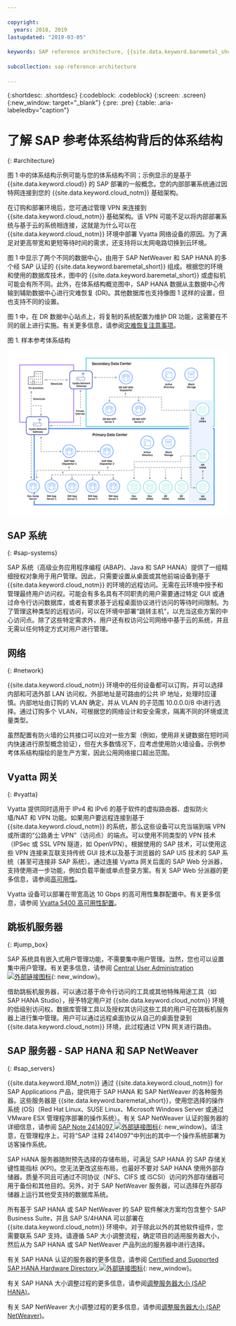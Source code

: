 ```yaml
---

copyright:
  years: 2018, 2019
lastupdated: "2019-03-05"

keywords: SAP reference architecture, {{site.data.keyword.baremetal_short}}, Advanced Business Application Programming, ABAP, VLAN, SAP Web Dispatcher, load balancing, database, high availability, disaster recovery, HA, DR

subcollection: sap-reference-architecture

---
```


{:shortdesc: .shortdesc}
{:codeblock: .codeblock}
{:screen: .screen}
{:new_window: target="_blank"}
{:pre: .pre}
{:table: .aria-labeledby="caption"}

# 了解 SAP 参考体系结构背后的体系结构
{: #architecture}

图 1 中的体系结构示例可能与您的体系结构不同；示例显示的是基于 {{site.data.keyword.cloud}} 的 SAP 部署的一般概念。您的内部部署系统通过因特网连接到您的 {{site.data.keyword.cloud_notm}} 基础架构。

在订购和部署环境后，您可通过管理 VPN 来连接到 {{site.data.keyword.cloud_notm}} 基础架构。该 VPN 可能不足以将内部部署系统与基于云的系统相连接，这就是为什么可以在 {{site.data.keyword.cloud_notm}} 环境中部署 Vyatta 网络设备的原因。为了满足对更高带宽和更短等待时间的需求，还支持将以太网电路切换到云环境。

图 1 中显示了两个不同的数据中心，由用于 SAP NetWeaver 和 SAP HANA 的多个经 SAP 认证的 {{site.data.keyword.baremetal_short}} 组成。根据您的环境和使用的数据库技术，图中的 {{site.data.keyword.baremetal_short}} 或虚拟机可能会有所不同。此外，在体系结构概览图中，SAP HANA 数据从主数据中心传输到辅助数据中心进行灾难恢复 (DR)。其他数据库也支持像图 1 这样的设置，但也支持不同的设置。

图 1 中，在 DR 数据中心站点上，将复制的系统配置为维护 DR 功能，这需要在不同的层上进行实施。有关更多信息，请参阅[灾难恢复注意事项](/docs/infrastructure/sap-reference-architecture?topic=sap-reference-architecture-recommendations#dr)。

图 1. 样本参考体系结构

![图 1. 样本参考体系结构](/images/SAP-optimization-ref-architecture-20180527.png "样本参考体系结构")

## SAP 系统
{: #sap-systems}

SAP 系统（高级业务应用程序编程 (ABAP)、Java 和 SAP HANA）提供了一组精细授权对象用于用户管理。因此，只需要设置从桌面或其他前端设备到基于 {{site.data.keyword.cloud_notm}} 的环境的远程访问。无需在云环境中授予和管理最终用户访问权。可能会有多名具有不同职责的用户需要通过特定 GUI 或通过命令行访问数据库，或者有要求基于远程桌面协议进行访问的等待时间限制。为了管理这种类型的远程访问，可以在环境中部署“跳转主机”，以充当这些方案的中心访问点。除了这些特定需求外，用户还有权访问公司网络中基于云的系统，并且无需以任何特定方式对用户进行管理。

## 网络
{: #network}

{{site.data.keyword.cloud_notm}} 环境中的任何设备都可以订购，并可以选择内部和可选外部 LAN 访问权。外部地址是可路由的公共 IP 地址，处理时应谨慎。内部地址由订购的 VLAN 确定，并从 VLAN 的子范围 10.0.0.0/8 中进行选择。通过订购多个 VLAN，可根据您的网络设计和安全需求，隔离不同的环境或流量类型。

虽然配置有防火墙的公共接口可以应对一些方案（例如，使用非关键数据在短时间内快速进行原型概念验证），但在大多数情况下，应考虑使用防火墙设备。示例参考体系结构描绘的是生产方案，因此公用网络接口超出范围。

## Vyatta 网关
{: #vyatta}

Vyatta 提供同时适用于 IPv4 和 IPv6 的基于软件的虚拟路由器、虚拟防火墙/NAT 和 VPN 功能。如果用户要远程连接到基于 {{site.data.keyword.cloud_notm}} 的系统，那么这些设备可以充当端到端 VPN 或所谓的“公路勇士 VPN”（访问点）的端点。可以使用不同类型的 VPN 技术（IPSec 或 SSL VPN 隧道，如 OpenVPN）。根据使用的 SAP 技术，可以使用这些 VPN 连接来互联支持传统 GUI 技术以及基于浏览器的 SAP UI5 技术的 SAP 系统（甚至可连接非 SAP 系统）。通过连接 Vyatta 网关后面的 SAP Web 分派器，支持使用进一步功能，例如负载平衡或单点登录方案。有关 SAP Web 分派器的更多信息，请参阅[高可用性](/docs/infrastructure/sap-reference-architecture?topic=sap-reference-architecture-recommendations#availability)。

Vyatta 设备可以部署在带宽高达 10 Gbps 的高可用性集群配置中。有关更多信息，请参阅 [Vyatta 5400 高可用性配置](/docs/infrastructure/virtual-router-appliance?topic=virtual-router-appliance-vyatta-5400-high-availability-configuration#vyatta-5400-high-availability-configuration)。

## 跳板机服务器
{: #jump_box}

SAP 系统具有嵌入式用户管理功能，不需要集中用户管理。当然，您也可以设置集中用户管理。有关更多信息，请参阅 [Central User Administration ![外部链接图标](../icons/launch-glyph.svg "外部链接图标")](https://help.sap.com/saphelp_nw73/helpdata/en/bf/b0b13bb3acd607e10000000a11402f/frameset.htm){: new_window}。

借助跳板机服务器，可以通过基于命令行访问的工具或其他特殊用途工具（如 SAP HANA Studio），授予特定用户对 {{site.data.keyword.cloud_notm}} 环境的低级别访问权。数据库管理工具以及授权其访问这些工具的用户可在跳板机服务器上进行集中管理。用户可以通过远程桌面协议从自己的桌面登录到 {{site.data.keyword.cloud_notm}} 环境，此过程通过 VPN 网关进行路由。

## SAP 服务器 - SAP HANA 和 SAP NetWeaver
{: #sap_servers}

{{site.data.keyword.IBM_notm}} 通过 {{site.data.keyword.cloud_notm}} for SAP Applications 产品，提供用于 SAP HANA 和 SAP NetWeaver 的各种服务器。这些服务器是 {{site.data.keyword.baremetal_short}}，使用您选择的操作系统 (OS)（Red Hat Linux、SUSE Linux、Microsoft Windows Server 或通过 VMware ESX 管理程序部署的操作系统）。有关 SAP NetWeaver 认证的服务器的详细信息，请参阅 [SAP Note 2414097 ![外部链接图标](../icons/launch-glyph.svg "外部链接图标")](https://launchpad.support.sap.com/#/notes/2414097){: new_window}。请注意，在管理程序上，可将“SAP 注释 2414097”中列出的其中一个操作系统部署为访客操作系统。

SAP HANA 服务器随附预先选择的存储布局，可满足 SAP HANA 的 SAP 存储关键性能指标 (KPI)。您无法更改这些布局，也最好不要对 SAP HANA 使用外部存储器。质量不同且可通过不同协议（NFS、CIFS 或 iSCSI）访问的外部存储器可用于备份和其他目的。另外，对于 SAP NetWeaver 服务器，可以选择在外部存储器上运行其他受支持的数据库系统。

所有基于 SAP HANA 或 SAP NetWeaver 的 SAP 软件解决方案均包含整个 SAP Business Suite，并且 SAP S/4HANA 可以部署在 {{site.data.keyword.cloud_notm}} 环境中。对于除此以外的其他软件组件，您需要联系 SAP 支持。请遵循 SAP 大小调整流程，确定项目的适用服务器大小，然后从为 SAP HANA 或 SAP NetWeaver 产品列出的服务器中进行选择。

有关 SAP HANA 认证的服务器的更多信息，请参阅 [Certified and Supported SAP HANA Hardware Directory ![外部链接图标](../icons/launch-glyph.svg "外部链接图标")](https://www.sap.com/dmc/exp/2014-09-02-hana-hardware/enEN/iaas.html#categories=IBM%20Cloud){: new_window}。

有关 SAP HANA 大小调整过程的更多信息，请参阅[调整服务器大小 (SAP HANA)](/docs/infrastructure/sap-hana?topic=sap-hana-size_the_server#size_the_server)。

有关 SAP NetWeaver 大小调整过程的更多信息，请参阅[调整服务器大小 (SAP NetWeaver)](/docs/infrastructure/sap-netweaver?topic=sap-netweaver-size_the_server#size_the_server)。
